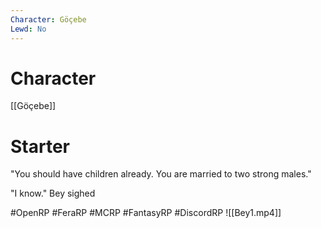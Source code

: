 ```yaml
---
Character: Göçebe
Lewd: No
---
```

# Character
[[Göçebe]]

# Starter
"You should have children already. You are married to two strong males." 

"I know." Bey sighed

#OpenRP #FeraRP #MCRP #FantasyRP #DiscordRP 
![[Bey1.mp4]]